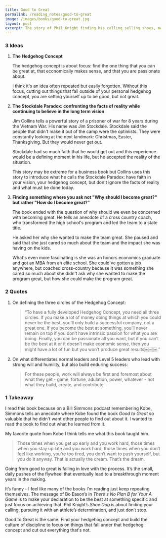 ```yaml
---
title: Good to Great
permalink: /reading_notes/good-to-great
image: /images/books/good-to-great.jpg
layout: post
excerpt: The story of Phil Knight finding his calling selling shoes, never stopping in the face of countless moments of adversity, and building one of the greatest companies ever in Nike.
---
```


### 3 Ideas

1. **The Hedgehog Concept**

    The hedgehog concept is about focus: find the one thing that you can be great at, that economically makes sense, and that you are passionate about.

    I think it's an idea often repeated but easily forgotten. Without this focus, cutting out things that fall outside of your personal hedgehog concept, you are setting yourself up to be good, but not great.

2. **The Stockdale Paradox: confronting the facts of reality while continuing to believe in the long term vision**

    Jim Collins tells a powerful story of a prisoner of war for 8 years during the Vietnam War. His name was Jim Stockdale. Stockdale said the people that didn't make it out of the camp were the optimists. They were constantly looking at the next landmark: Christmas, Easter, Thanksgiving. But they would never get out.

    Stockdale had so much faith that he would get out and this experience would be a defining moment in his life, but he accepted the reality of the situation.

    This story may be extreme for a business book but Collins uses this story to introduce what he calls the Stockdale Paradox: have faith in your vision, your hedgehog concept, but don't ignore the facts of reality and what must be done today.

3. **Finding something where you ask not "Why should I become great?" but rather "How do I become great?"**

    The book ended with the question of why should we even be concerned with becoming great. He tells an anecdote of a cross country coach, who transformed the high school's program and led the team to a state title.

    He asked her why she wanted to make the team great. She paused and said that she just cared so much about the team and the impact she was having on the kids.

    What's even more fascinating is she was an honors economics graduate and got an MBA from an elite school. She could've gotten a job anywhere, but coached cross-country because it was something she cared so much about she didn't ask why she wanted to make the program great, but how she could make the program great.

### 2 Quotes

1.  On defining the three circles of the Hedgehog Concept:
    > “To have a fully developed Hedgehog Concept, you need all three circles. If you make a lot of money doing things at which you could never be the best, you’ll only build a successful company, not a great one. If you become the best at something, you’ll never remain on top if you don’t have intrinsic passion for what you are doing. Finally, you can be passionate all you want, but if you can’t be the best at it or it doesn’t make economic sense, then you might have a lot of fun but you won’t produce great results￼￼￼.”
2.  On what differentiates normal leaders and Level 5 leaders who lead with strong will and humility, but also build enduring success:
    > For these people, work will always be first and foremost about what they get - game, fortune, adulation, power, whatever - not what they build, create, and contribute.

### 1 Takeaway

I read this book because on a Bill Simmons podcast remembering Kobe, Simmons tells an anecdote where Kobe found the book *Good to Great* so valuable that he didn't want other people to find out about it. I wanted to read the book to find out what he learned from it.

My favorite quote from Kobe I think tells me what this book taught him.

> Those times when you get up early and you work hard, those times when you stay up late and you work hard, those times when you don’t feel like working, you’re too tired, you don’t want to push yourself, but you do it anyway. That is actually the dream. That’s the dream.

Going from good to great is falling in love with the process. It’s the small, daily pushes of the flywheel that eventually lead to a breakthrough moment years in the making.

It’s funny - I feel like many of the books I’m reading just keep repeating themselves. The message of Bo Eason’s in *There's No Plan B for Your A Game* is to make your declaration to be the best at something specific and just focus on achieving that. Phil Knight’s *Shoe Dog* is about finding your calling, pursuing it with an athlete’s determination, and just don’t stop.

Good to Great is the same. Find your hedgehog concept and build the culture of discipline to focus on things that fall under that hedgehog concept and cut out everything that's not.